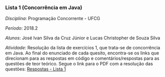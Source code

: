 ### Lista 1 (Concorrência em Java)

_Disciplina_: Programação Concorrente - UFCG

_Período_: 2018.2

_Alunos_: José Ivan Silva da Cruz Júnior e Lucas Christopher de Souza Silva

_Atividade_: Resolução da lista de exercícios 1, que trata-se de concorrência em Java. Ao final do enunciado de cada quesito, encontra-se os links que direcionam para as respostas em código e comentários/respostas para as questões de teor teórico. Segue o link para o PDF com a resolução das questões: [Respostas - Lista 1](https://bit.ly/2DZMsjz)


